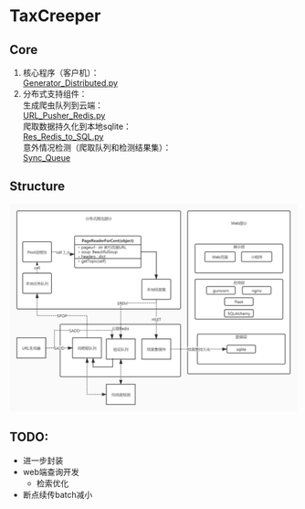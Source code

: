 # TaxCreeper
## Core
1. 核心程序（客户机）：  
[Generator_Distributed.py](https://github.com/FloatingCat/TaxCreeper/blob/main/Generator_Distributed.py)
2. 分布式支持组件：  
生成爬虫队列到云端：  
[URL_Pusher_Redis.py](https://github.com/FloatingCat/TaxCreeper/blob/main/URL_Pusher_Redis.py)  
爬取数据持久化到本地sqlite：  
[Res_Redis_to_SQL.py](https://github.com/FloatingCat/TaxCreeper/blob/main/Res_Redis_to_SQL.py)  
意外情况检测（爬取队列和检测结果集）：  
[Sync_Queue](https://github.com/FloatingCat/TaxCreeper/blob/main/Sync_Queue.py)
## Structure
![Structure](https://raw.githubusercontent.com/FloatingCat/TaxCreeper/main/Doc/Structure_2.jpg)
## TODO:
- 进一步封装
- web端查询开发
    - 检索优化
- 断点续传batch减小

